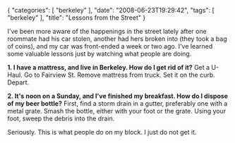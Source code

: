 {
    "categories": [
        "berkeley"
    ], 
    "date": "2008-06-23T19:29:42", 
    "tags": [
        "berkeley"
    ], 
    "title": "Lessons from the Street"
}

I've been more aware of the happenings in the street lately after one roommate had his car stolen, another had hers broken into (they took a bag of coins), and my car was front-ended a week or two ago. I've learned some valuable lessons just by watching what people are doing.

<strong>1. I have a mattress, and live in Berkeley. How do I get rid of it?</strong>
Get a U-Haul. Go to Fairview St. Remove mattress from truck. Set it on the curb. Depart.

<strong>2. It's noon on a Sunday, and I've finished my breakfast. How do I dispose of my beer bottle?</strong>
First, find a storm drain in a gutter, preferably one with a metal grate. Smash the bottle, either with your foot or the grate. Using your foot, sweep the debris into the drain.

Seriously. This is what people do on my block. I just do not get it.<!--break-->
